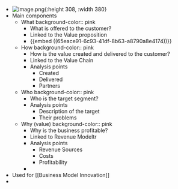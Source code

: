 - ![image.png](../assets/image_1703011883341_0.png){:height 308, :width 380}
- Main components
	- What
	  background-color:: pink
		- What is offered to the customer?
		- Linked to the Value proposition
		- {{embed ((65eace91-6c93-41df-8b63-a8790a8e4174))}}
	- How
	  background-color:: pink
		- How is the value created and delivered to the customer?
		- Linked to the Value Chain
		- Analysis points
			- Created
			- Delivered
			- Partners
	- Who
	  background-color:: pink
		- Who is the target segment?
		- Analysis points
			- Description of the target
			- Their problems
	- Why (value)
	  background-color:: pink
		- Why is the business profitable?
		- Linked to Revenue Modeltr
		- Analysis points
			- Revenue Sources
			- Costs
			- Profitability
		-
- Used for [[Business Model Innovation]]
-